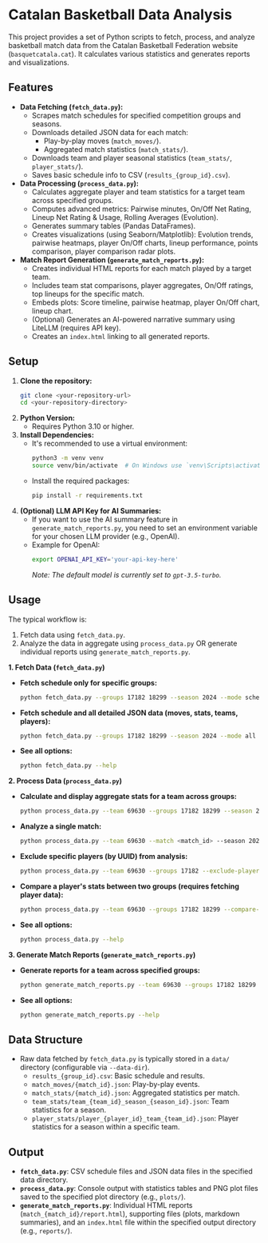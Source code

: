 # Catalan Basketball Data Analysis

This project provides a set of Python scripts to fetch, process, and analyze basketball match data from the Catalan Basketball Federation website (`basquetcatala.cat`). It calculates various statistics and generates reports and visualizations.

## Features

*   **Data Fetching (`fetch_data.py`):**
    *   Scrapes match schedules for specified competition groups and seasons.
    *   Downloads detailed JSON data for each match:
        *   Play-by-play moves (`match_moves/`).
        *   Aggregated match statistics (`match_stats/`).
    *   Downloads team and player seasonal statistics (`team_stats/`, `player_stats/`).
    *   Saves basic schedule info to CSV (`results_{group_id}.csv`).
*   **Data Processing (`process_data.py`):**
    *   Calculates aggregate player and team statistics for a target team across specified groups.
    *   Computes advanced metrics: Pairwise minutes, On/Off Net Rating, Lineup Net Rating & Usage, Rolling Averages (Evolution).
    *   Generates summary tables (Pandas DataFrames).
    *   Creates visualizations (using Seaborn/Matplotlib): Evolution trends, pairwise heatmaps, player On/Off charts, lineup performance, points comparison, player comparison radar plots.
*   **Match Report Generation (`generate_match_reports.py`):**
    *   Creates individual HTML reports for each match played by a target team.
    *   Includes team stat comparisons, player aggregates, On/Off ratings, top lineups for the specific match.
    *   Embeds plots: Score timeline, pairwise heatmap, player On/Off chart, lineup chart.
    *   (Optional) Generates an AI-powered narrative summary using LiteLLM (requires API key).
    *   Creates an `index.html` linking to all generated reports.

## Setup

1.  **Clone the repository:**
    ```bash
    git clone <your-repository-url>
    cd <your-repository-directory>
    ```
2.  **Python Version:**
    *   Requires Python 3.10 or higher.
3.  **Install Dependencies:**
    *   It's recommended to use a virtual environment:
        ```bash
        python3 -m venv venv
        source venv/bin/activate  # On Windows use `venv\Scripts\activate`
        ```
    *   Install the required packages:
        ```bash
        pip install -r requirements.txt
        ```
4.  **(Optional) LLM API Key for AI Summaries:**
    *   If you want to use the AI summary feature in `generate_match_reports.py`, you need to set an environment variable for your chosen LLM provider (e.g., OpenAI).
    *   Example for OpenAI:
        ```bash
        export OPENAI_API_KEY='your-api-key-here'
        ```
        *Note: The default model is currently set to `gpt-3.5-turbo`.*

## Usage

The typical workflow is:
1.  Fetch data using `fetch_data.py`.
2.  Analyze the data in aggregate using `process_data.py` OR generate individual reports using `generate_match_reports.py`.

**1. Fetch Data (`fetch_data.py`)**

*   **Fetch schedule only for specific groups:**
    ```bash
    python fetch_data.py --groups 17182 18299 --season 2024 --mode schedule
    ```
*   **Fetch schedule and all detailed JSON data (moves, stats, teams, players):**
    ```bash
    python fetch_data.py --groups 17182 18299 --season 2024 --mode all --data-dir ./data
    ```
*   **See all options:**
    ```bash
    python fetch_data.py --help
    ```

**2. Process Data (`process_data.py`)**

*   **Calculate and display aggregate stats for a team across groups:**
    ```bash
    python process_data.py --team 69630 --groups 17182 18299 --season 2024 --data-dir ./data --plot-dir ./plots
    ```
*   **Analyze a single match:**
    ```bash
    python process_data.py --team 69630 --match <match_id> --season 2024 --data-dir ./data --plot-dir ./plots
    ```
*   **Exclude specific players (by UUID) from analysis:**
    ```bash
    python process_data.py --team 69630 --groups 17182 --exclude-players <uuid1> <uuid2> --data-dir ./data
    ```
*   **Compare a player's stats between two groups (requires fetching player data):**
    ```bash
    python process_data.py --team 69630 --groups 17182 18299 --compare-player <player_uuid> --plot-dir ./plots
    ```
*   **See all options:**
    ```bash
    python process_data.py --help
    ```

**3. Generate Match Reports (`generate_match_reports.py`)**

*   **Generate reports for a team across specified groups:**
    ```bash
    python generate_match_reports.py --team 69630 --groups 17182 18299 --season 2024 --data-dir ./data --output-dir ./reports
    ```
*   **See all options:**
    ```bash
    python generate_match_reports.py --help
    ```

## Data Structure

*   Raw data fetched by `fetch_data.py` is typically stored in a `data/` directory (configurable via `--data-dir`).
    *   `results_{group_id}.csv`: Basic schedule and results.
    *   `match_moves/{match_id}.json`: Play-by-play events.
    *   `match_stats/{match_id}.json`: Aggregated statistics per match.
    *   `team_stats/team_{team_id}_season_{season_id}.json`: Team statistics for a season.
    *   `player_stats/player_{player_id}_team_{team_id}.json`: Player statistics for a season within a specific team.

## Output

*   **`fetch_data.py`**: CSV schedule files and JSON data files in the specified data directory.
*   **`process_data.py`**: Console output with statistics tables and PNG plot files saved to the specified plot directory (e.g., `plots/`).
*   **`generate_match_reports.py`**: Individual HTML reports (`match_{match_id}/report.html`), supporting files (plots, markdown summaries), and an `index.html` file within the specified output directory (e.g., `reports/`).
